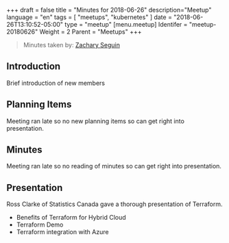 +++
draft = false
title = "Minutes for 2018-06-26"
description="Meetup"
language = "en"
tags = [
    "meetups",
    "kubernetes"
]
date = "2018-06-26T13:10:52-05:00"
type = "meetup"
[menu.meetup]
  Identifer = "meetup-20180626"
  Weight = 2
  Parent = "Meetups"
+++

> Minutes taken by: [Zachary Seguin](https://zacharyseguin.ca)

## Introduction

Brief introduction of new members

## Planning Items

Meeting ran late so no new planning items so can get right into presentation.

## Minutes

Meeting ran late so no reading of minutes so can get right into presentation.

## Presentation

Ross Clarke of Statistics Canada gave a thorough presentation of Terraform.

* Benefits of Terraform for Hybrid Cloud
* Terraform Demo
* Terraform integration with Azure
